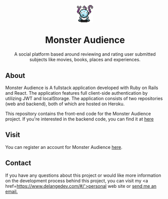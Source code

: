 

<div style='display: flex; flex-direction: row; justify-content: center;'>
<img src='./src/assets/MA.png' alt='project-logo' style='width:10%;'/>
</div>
<h1 style='text-align: center;'>Monster Audience</h1>

<div style='text-align: center'>
A social platform based around reviewing and rating user submitted subjects like movies, books, places and experiences.
</div>

## About

Monster Audience is A fullstack application developed with Ruby on Rails and React. The application features full client-side authentication by utilizing JWT and localStorage. The application consists of two repositories (web and backend), both of which are hosted on Heroku.

This repository contains the front-end code for the Monster Audience project. If you're interested in the backend code, you can find it at <a href='https://github.com/tracedelange/monster-audience-backend'>here</a>

## Visit

You can register an account for Monster Audience <a href='https://monster-audience-web.herokuapp.com/landing'>here</a>. 


## Contact

If you have any questions about this project or would like more information on the development process behind this project, you can visit my <a href=https://www.delangedev.com/#/'>personal web site</a> or <a href='mailto:tracedelange@me.com'> send me an email.</a>


<!-- ## Acknowledgments

Inspiration, code snippets, etc.
* [awesome-readme](https://github.com/matiassingers/awesome-readme)
* [PurpleBooth](https://gist.github.com/PurpleBooth/109311bb0361f32d87a2)
* [dbader](https://github.com/dbader/readme-template)
* [zenorocha](https://gist.github.com/zenorocha/4526327)
* [fvcproductions](https://gist.github.com/fvcproductions/1bfc2d4aecb01a834b46) -->